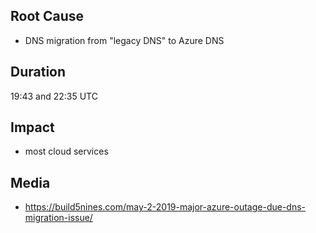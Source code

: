 ## Root Cause

- DNS migration from "legacy DNS" to Azure DNS

## Duration

19:43 and 22:35 UTC

## Impact

- most cloud services

## Media

- https://build5nines.com/may-2-2019-major-azure-outage-due-dns-migration-issue/
